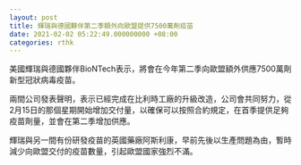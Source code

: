 ```yaml
---
layout: post
title: 輝瑞與德國夥伴第二季額外向歐盟提供7500萬劑疫苗
date: 2021-02-02 05:22:49.000000000 +08:00
categories: rthk
---
```


美國輝瑞與德國夥伴BioNTech表示，將會在今年第二季向歐盟額外供應7500萬劑新型冠狀病毒疫苗。

兩間公司發表聲明，表示已經完成在比利時工廠的升級改造，公司會共同努力，從2月15日的那個星期開始增加交付量，以確保可以按照合約規定，在首季提供足夠疫苗劑量，並會在第二季增加供應。

輝瑞與另一間有份研發疫苗的英國藥廠阿斯利康，早前先後以生產問題為由，暫時減少向歐盟交付的疫苗數量，引起歐盟國家強烈不滿。
